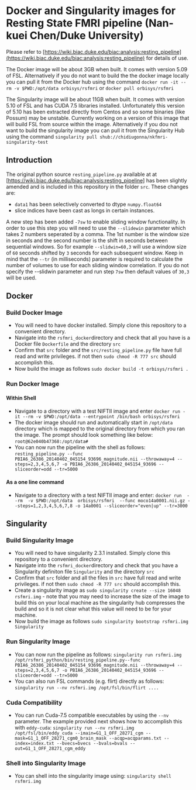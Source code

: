 #  Docker and Singularity images for Resting State FMRI pipeline (Nan-kuei Chen/Duke University) 
Please refer to [https://wiki.biac.duke.edu/biac:analysis:resting_pipeline](https://wiki.biac.duke.edu/biac:analysis:resting_pipeline) for details of use.

The Docker image will be about 3GB when built. It comes with version 5.09 of FSL.
Alternatively if you do not want to build the the docker image locally you can pull it from the Docker hub using the command `docker run -it --rm -v $PWD:/opt/data orbisys/rsfmri` or `docker pull orbisys/rsfmri`

The Singularity image will be about 11GB when built. It comes with version 5.10 of FSL and has CUDA 7.5 libraries installed.
Unfortunately this version of 5.10 has been extracted directly from Centos and so some binaries (like Possum) may be unstable. Currently working on a version of this image that will build FSL from source within the image.
Alternatively if you dou not want to build the singularity image you can pull it from the Singularity Hub using the command `singularity pull shub://chidiugonna/nkfmri-singularity-test`

## Introduction
The original python source  `resting_pipeline.py` available at at [https://wiki.biac.duke.edu/biac:analysis:resting_pipeline] has been slightly amended and is included in this repository in the folder `src`. These changes are:

* `data1` has been selectively converted to dtype `numpy.float64`
* slice indices have been cast as longs in certain instances.

A new step has been added `-7sw` to enable sliding window functionality. In order to use this step you will need to use the `--slidewin` parameter which takes 2 numbers seperated by a comma. The 1st number is the window size in seconds and the second number is the shift in seconds between sequential windows. So for example `--slidwin=60,3` will use a window size of `60` seconds shifted by `3` seconds for each subsequent window. Keep in mind that the `--tr` (in milliseconds) parameter is required to calculate the number of volumes to use for each sliding window correlation. If you do not specify the --slidwin parameter and run step `7sw` then default values of `30,3` will be used.

## Docker

### Build Docker Image

* You will need to have docker installed. Simply clone this repository to a convenient directory.
* Navigate into the `rsfmri_docker`directory and check that all you have is a Docker file `Dockerfile` and the directory `src`
* Confirm that `src` folder and the `src/resting_pipeline.py` file have full read and write privileges. if not then `sudo chmod -R 777 src` should accomplish this.
* Now build the image as follows `sudo docker build -t orbisys/rsfmri .`


### Run Docker Image
#### Within Shell
* Navigate to a directory with a test NIFTII image and enter `docker run -it --rm -v $PWD:/opt/data --entrypoint /bin/bash orbisys/rsfmri`
* The docker image should run and automatically start in `/opt/data` directory which is mapped to the original directory from which you ran the image. The prompt should look something like below:
`root@62e040b47368:/opt/data#`
* You can now run the pipeline with the shell as follows: `resting_pipeline.py --func PBIA6_26386_20140402_045154_93696_magnitude.nii --throwaway=4 --steps=2,3,4,5,6,7 -o PBIA6_26386_20140402_045154_93696 --sliceorder=odd --tr=5000`

#### As a one line command
* Navigate to a directory with a test NIFTII image and enter: 
`docker run  --rm  -v $PWD:/opt/data  orbisys/rsfmri  --func moco14a0001.nii.gz --steps=1,2,3,4,5,6,7,8 -o 14a0001 --sliceorder="even|up" --tr=3000`

## Singularity

### Build Singularity Image

* You will need to have singularity 2.3.1 installed. Simply clone this repository to a convenient directory.
* Navigate into the `rsfmri_docker`directory and check that you have a Singularity definiton file `Singularity` and the directory `src`
* Confirm that `src` folder and all the files in `src` have full read and write privileges. if not then `sudo chmod -R 777 src` should accomplish this.
* Create a singularity image as `sudo singularity create --size 16048 rsfmri.img` - note that you may need to increase the size of the image to build this on your local machine as the singularity hub compresses the build and so it is not clear what this value will need to be for your machine. 
* Now build the image as follows `sudo singularity bootstrap rsfmri.img Singularity`

### Run Singularity Image
* You can now run the pipeline as follows: `singularity run rsfmri.img /opt/rsfmri_python/bin/resting_pipeline.py--func PBIA6_26386_20140402_045154_93696_magnitude.nii --throwaway=4 --steps=2,3,4,5,6,7 -o PBIA6_26386_20140402_045154_93696 --sliceorder=odd --tr=5000`
* You can also run FSL commands (e.g. flirt) directly as follows: `singularity run --nv rsfmri.img /opt/fsl/bin/flirt ....`

### Cuda Compatibility
* You can run Cuda-7.5 compatible executables by using the `--nv` parameter. The example provided next shows how to accomplish this with `eddy-cuda`:
`singularity run --nv rsfmri.img /opt/fsl/bin/eddy_cuda --imain=G1_1_OFF_28271_cgm --mask=G1_1_OFF_28271_cgm0_brain_mask --acqp=acqparams.txt --index=index.txt --bvecs=bvecs --bvals=bvals --out=G1_1_OFF_28271_cgm_eddy`

### Shell into Singularity Image
* You can shell into the singularity image using: `singularity shell rsfmri.img` 
